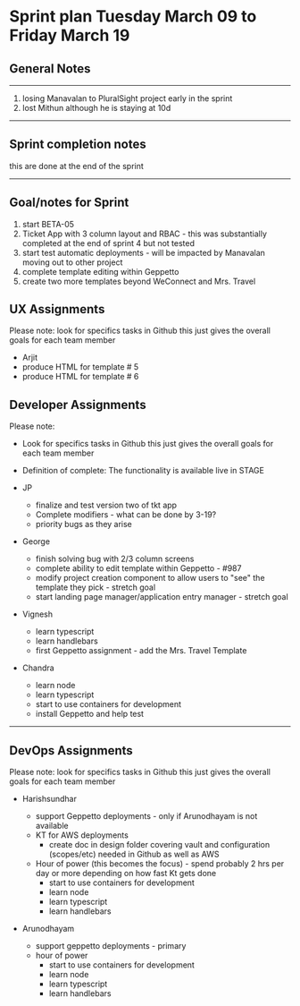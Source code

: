 # Sprint plan Tuesday March 09 to Friday March 19

## General Notes

***

1. losing Manavalan to PluralSight project early in the sprint
2. lost Mithun although he is staying at 10d

***

## Sprint completion notes

this are done at the end of the sprint

***

## Goal/notes for Sprint

1. start BETA-05
2. Ticket App with 3 column layout and RBAC - this was substantially completed at the end of sprint 4 but not tested
3. start test automatic deployments - will be impacted by Manavalan moving out to other project
4. complete template editing within Geppetto
5. create two more templates beyond WeConnect and Mrs. Travel

## UX Assignments

Please note: look for specifics tasks in Github this just gives the overall goals for each team member

- Arjit
- produce HTML for template # 5
- produce HTML for template # 6

## Developer Assignments

Please note:

- Look for specifics tasks in Github this just gives the overall goals for each team member
- Definition of complete: The functionality is available live in STAGE

- JP
  - finalize and test version two of tkt app
  - Complete modifiers - what can be done by 3-19?
  - priority bugs as they arise

- George
  - finish solving bug with 2/3 column screens
  - complete ability to edit template within Geppetto - #987
  - modify project creation component to allow users to "see" the template they pick - stretch goal
  - start landing page manager/application entry manager - stretch goal

- Vignesh
  - learn typescript
  - learn handlebars
  - first Geppetto assignment - add the Mrs. Travel Template

- Chandra
  - learn node
  - learn typescript
  - start to use containers for development
  - install Geppetto and help test

***

## DevOps Assignments

Please note: look for specifics tasks in Github this just gives the overall goals for each team member

- Harishsundhar
  - support Geppetto deployments - only if Arunodhayam is not available
  - KT for AWS deployments
    - create doc in design folder covering vault and configuration (scopes/etc) needed in Github as well as AWS
  - Hour of power (this becomes the focus) - spend probably 2 hrs per day or more depending on how fast Kt gets done
    - start to use containers for development
    - learn node
    - learn typescript
    - learn handlebars

- Arunodhayam
  - support geppetto deployments - primary
  - hour of power
    - start to use containers for development
    - learn node
    - learn typescript
    - learn handlebars

